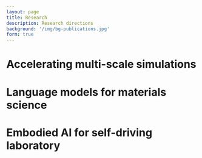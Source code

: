 ```yaml
---
layout: page
title: Research
description: Research directions
background: '/img/bg-publications.jpg'
form: true
---
```


# Accelerating multi-scale simulations

# Language models for materials science

# Embodied AI for self-driving laboratory
